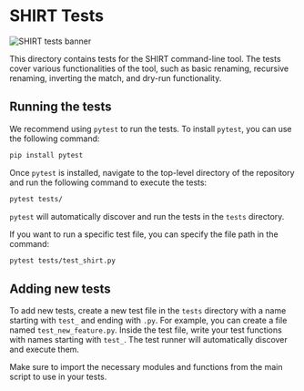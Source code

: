 # SHIRT Tests

![SHIRT tests banner](https://i.imgur.com/r8dpEbf.png)

This directory contains tests for the SHIRT command-line tool. The tests cover various functionalities of the tool, such as basic renaming, recursive renaming, inverting the match, and dry-run functionality.

## Running the tests

We recommend using `pytest` to run the tests. To install `pytest`, you can use the following command:

```bash
pip install pytest
```

Once `pytest` is installed, navigate to the top-level directory of the repository and run the following command to execute the tests:

```bash
pytest tests/
```

`pytest` will automatically discover and run the tests in the `tests` directory.

If you want to run a specific test file, you can specify the file path in the command:

```bash
pytest tests/test_shirt.py
```

## Adding new tests

To add new tests, create a new test file in the `tests` directory with a name starting with `test_` and ending with `.py`. For example, you can create a file named `test_new_feature.py`. Inside the test file, write your test functions with names starting with `test_`. The test runner will automatically discover and execute them.

Make sure to import the necessary modules and functions from the main script to use in your tests.
